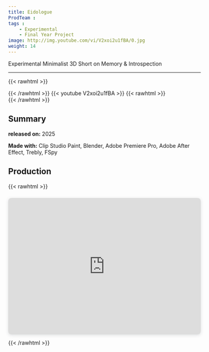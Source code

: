 ```yaml
---
title: Eidologue
ProdTeam :
tags : 
    - Experimental
    - Final Year Project
image: http://img.youtube.com/vi/V2xoi2u1fBA/0.jpg
weight: 14
---
```

Experimental Minimalist 3D Short on Memory & Introspection
<!--more-->
---
{{< rawhtml >}}
<div class="py-2">
{{< /rawhtml >}}
{{< youtube V2xoi2u1fBA >}}
{{< rawhtml >}}
</div>
{{< /rawhtml >}}

## Summary

**released on:** 2025

**Made with:** Clip Studio Paint, Blender, Adobe Premiere Pro, Adobe After Effect, Trebly, FSpy

## Production

{{< rawhtml >}}
<div style="position: relative; width: 100%; height: 0; padding-top: 70.7071%;
 padding-bottom: 0; box-shadow: 0 2px 8px 0 rgba(63,69,81,0.16); margin-top: 1.6em; margin-bottom: 0.9em; overflow: hidden;
 border-radius: 8px; will-change: transform;">
  <iframe loading="lazy" style="position: absolute; width: 100%; height: 100%; top: 0; left: 0; border: none; padding: 0;margin: 0;"
    src="https://www.canva.com/design/DAGpfR3RT6g/_wnc4DP_pR3AfAyl_OQLtw/view?embed" allowfullscreen="allowfullscreen" allow="fullscreen">
  </iframe>
</div>
{{< /rawhtml >}}